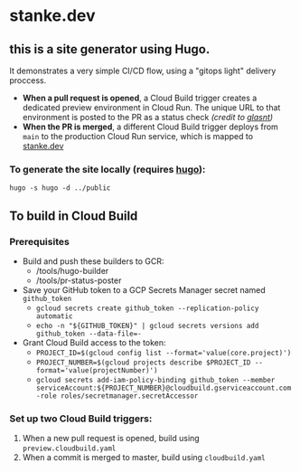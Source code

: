 # stanke.dev

## this is a site generator using Hugo. 
It demonstrates a very simple CI/CD flow, using a "gitops light" delivery proccess.
  * **When a pull request is opened**, a Cloud Build trigger creates a dedicated preview environment in Cloud Run. The unique URL to that environment is posted to the PR as a status check _(credit to [glasnt](https://github.com/glasnt))_
  * **When the PR is merged**, a different Cloud Build trigger deploys from `main` to the production Cloud Run service, which is mapped to [stanke.dev](https://stanke.dev)

### To generate the site locally (requires [hugo](gohugo.io)):
```
hugo -s hugo -d ../public
```
## To build in Cloud Build
### Prerequisites
* Build and push these builders to GCR:
  * /tools/hugo-builder
  * /tools/pr-status-poster
* Save your GitHub token to a GCP Secrets Manager secret named `github_token`
  * `gcloud secrets create github_token --replication-policy automatic` 
  * `echo -n "${GITHUB_TOKEN}" | gcloud secrets versions add github_token --data-file=-`
* Grant Cloud Build access to the token:
  * `PROJECT_ID=$(gcloud config list --format='value(core.project)')`
  * `PROJECT_NUMBER=$(gcloud projects describe $PROJECT_ID --format='value(projectNumber)')`
  * `gcloud secrets add-iam-policy-binding github_token --member serviceAccount:${PROJECT_NUMBER}@cloudbuild.gserviceaccount.com -role roles/secretmanager.secretAccessor`

### Set up two Cloud Build triggers:
1. When a new pull request is opened, build using `preview.cloudbuild.yaml`
2. When a commit is merged to master, build using `cloudbuild.yaml`


